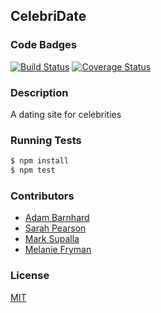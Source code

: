 ## CelebriDate
### Code Badges
[![Build Status](https://travis-ci.org/ABarnhard/celebridate.svg)](https://travis-ci.org/ABarnhard/celebridate)
[![Coverage Status](https://coveralls.io/repos/ABarnhard/celebridate/badge.png)](https://coveralls.io/r/ABarnhard/celebridate)
<!--
### Screenshots
Forthcoming...
-->
### Description
A dating site for celebrities
<!--
### Models
```
Model 1
```

```
Model 2
```

### Database
```
Collecion 1
```

```
Collection 2
```

### Features
- [x] Feature 1
- [ ] Feature 2
- [x] Feature 3
-->
### Running Tests
```bash
$ npm install
$ npm test
```

### Contributors
- [Adam Barnhard](https://github.com/abarnhard)
- [Sarah Pearson](https://github.com/SarahMPearson)
- [Mark Supalla](https://github.com/abarnhar://github.com/marksupalla)
- [Melanie Fryman](https://github.com/mlfryman)

### License
[MIT](LICENSE)

